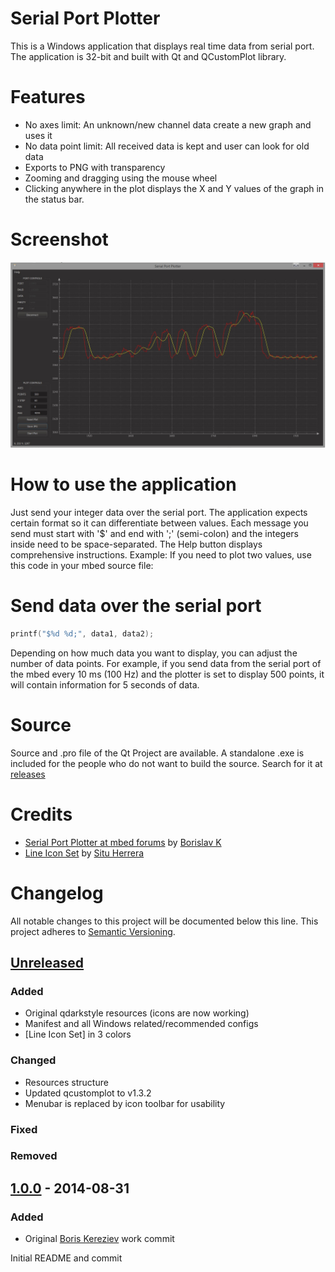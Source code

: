 # Serial Port Plotter

This is a Windows application that displays real time data from serial port. The application is 32-bit and built with Qt and QCustomPlot library.

# Features
- No axes limit: An unknown/new channel data create a new graph and uses it
- No data point limit: All received data is kept and user can look for old data
- Exports to PNG with transparency
- Zooming and dragging using the mouse wheel
- Clicking anywhere in the plot displays the X and Y values of the graph in the status bar.

# Screenshot

![Serial Port Plotter screenshot](res/screen.jpg)

# How to use the application

Just send your integer data over the serial port. The application expects certain format so it can differentiate between values. Each message you send must start with '$' and end with ';' (semi-colon) and the integers inside need to be space-separated. The Help button displays comprehensive instructions. Example: If you need to plot two values, use this code in your mbed source file:

# Send data over the serial port

```c
printf("$%d %d;", data1, data2);
```

Depending on how much data you want to display, you can adjust the number of data points. For example, if you send data from the serial port of the mbed every 10 ms (100 Hz) and the plotter is set to display 500 points, it will contain information for 5 seconds of data.

# Source

Source and .pro file of the Qt Project are available. A standalone .exe is included for the people who do not want to build the source. Search for it at [releases](https://github.com/CieNTi/serial_port_plotter/releases)

# Credits

- [Serial Port Plotter at mbed forums](https://developer.mbed.org/users/borislav/notebook/serial-port-plotter/) by [Borislav K](https://developer.mbed.org/users/borislav/ )
- [Line Icon Set](http://www.flaticon.com/packs/line-icon-set) by [Situ Herrera](http://www.flaticon.com/authors/situ-herrera)

# Changelog

All notable changes to this project will be documented below this line.
This project adheres to [Semantic Versioning](http://semver.org/).

## [Unreleased]
### Added
- Original qdarkstyle resources (icons are now working)
- Manifest and all Windows related/recommended configs
- [Line Icon Set] in 3 colors

### Changed
- Resources structure
- Updated qcustomplot to v1.3.2
- Menubar is replaced by icon toolbar for usability

### Fixed

### Removed

## [1.0.0] - 2014-08-31
### Added
- Original [Boris Kereziev](b.kereziev@gmail.com) work commit

Initial README and commit

[Unreleased]: https://link/to/diff
[1.0.0]: https://developer.mbed.org/users/borislav/notebook/serial-port-plotter/
